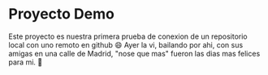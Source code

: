 # Proyecto Demo
Este proyecto es nuestra primera prueba de conexion de un repositorio local con uno remoto en github :smile:
Ayer la vi, bailando por ahi, con sus amigas en una calle de Madrid, "nose que mas" fueron las dias mas felices para mi. :horse: